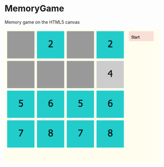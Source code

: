 # MemoryGame
Memory game on the HTML5 canvas


![Screenshot](https://github.com/bajal/MemoryGame/raw/master/images/screenshot.png)
